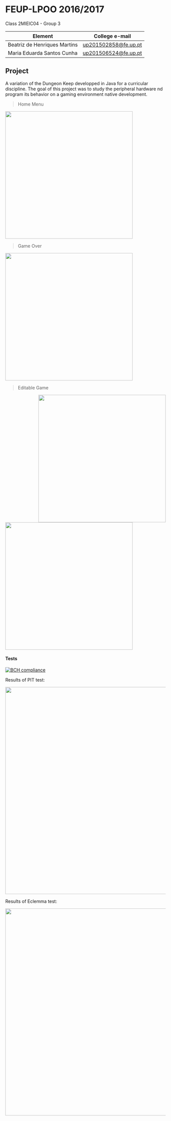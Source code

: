 # FEUP-LPOO 2016/2017 

Class 2MIEIC04 - Group 3

Element | College e-mail
--------|----------------
Beatriz de Henriques Martins | up201502858@fe.up.pt
Maria Eduarda Santos Cunha | up201506524@fe.up.pt

## Project
	
	
A variation of the Dungeon Keep developped in Java for a curricular discipline. The goal of this project was to study the peripheral hardware nd program its behavior on a gaming environment native development.

>Home Menu

<img src="https://github.com/eduardamsc/LPOO1617_T4G3/blob/master/Dungeon%20Keep/exampleImages/MenuIncial.png" width="400">

>Game Over

<img src="https://github.com/eduardamsc/LPOO1617_T4G3/blob/master/Dungeon%20Keep/exampleImages/GameOver.png" width="400">

>Editable Game

<img style="float: right;" src="https://github.com/eduardamsc/LPOO1617_T4G3/blob/master/Dungeon%20Keep/exampleImages/EditableLevel.png" width="400">

<img src="https://github.com/eduardamsc/LPOO1617_T4G3/blob/master/Dungeon%20Keep/exampleImages/ExempleEditable.png" width="400">
	
#### Tests

[![BCH compliance](https://bettercodehub.com/edge/badge/eduardamsc/LPOO1617_T4G3?token=badd2537088cac8b6f4722cff85b7a068ddf63e3)](https://bettercodehub.com/)

Results of PIT test:

<img src="https://github.com/eduardamsc/LPOO1617_T4G3/blob/master/Dungeon%20Keep/exampleImages/PIT.png" width="650">

Results of Eclemma test:

<img src="https://github.com/eduardamsc/LPOO1617_T4G3/blob/master/Dungeon%20Keep/exampleImages/EclEmma.png" width="650">